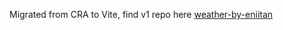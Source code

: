 Migrated from CRA to Vite, find v1 repo here [weather-by-eniitan](https://github.com/0z-cryptik/weather-by-eniitan) 